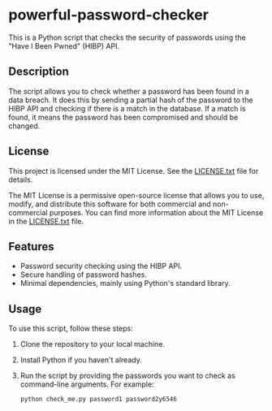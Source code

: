 # powerful-password-checker

This is a Python script that checks the security of passwords using the "Have I Been Pwned" (HIBP) API.

## Description

The script allows you to check whether a password has been found in a data breach. It does this by sending a partial hash of the password to the HIBP API and checking if there is a match in the database. If a match is found, it means the password has been compromised and should be changed.

## License

This project is licensed under the MIT License. See the [LICENSE.txt](LICENSE.txt) file for details.

The MIT License is a permissive open-source license that allows you to use, modify, and distribute this software for both commercial and non-commercial purposes. You can find more information about the MIT License in the [LICENSE.txt](LICENSE.txt) file.

## Features

- Password security checking using the HIBP API.
- Secure handling of password hashes.
- Minimal dependencies, mainly using Python's standard library.

## Usage

To use this script, follow these steps:

1. Clone the repository to your local machine.
2. Install Python if you haven't already.
3. Run the script by providing the passwords you want to check as command-line arguments. For example:

   ```bash
   python check_me.py password1 password2y6546
